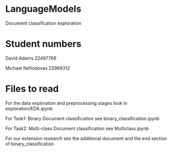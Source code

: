 # LanguageModels
Document classification exploration


# Student numbers
David Adams 22497769

Michael Nefiodovas 22969312


# Files to read 

For the data exploration and preprocessing stages look in exploration/EDA.ipynb

For Task1: Binary Document classification see binary_classification.ipynb

For Task2: Multi-class Document classification see Multiclass.ipynb 

For our extension research see the additional document and the end section of binary_classification
